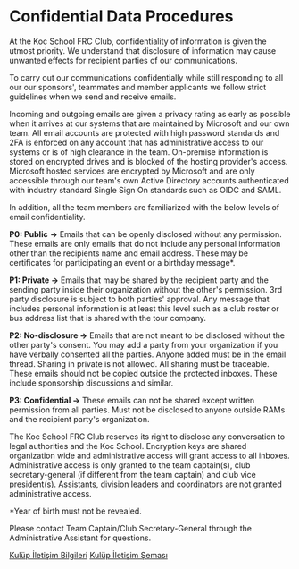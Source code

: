 # Confidential Data Procedures

At the Koc School FRC Club, confidentiality of information is given the utmost priority. We understand that disclosure of information may cause unwanted effects for recipient parties of our communications.

To carry out our communications confidentially while still responding to all our our sponsors', teammates and member applicants we follow strict guidelines when we send and receive emails.

Incoming and outgoing emails are given a privacy rating as early as possible when it arrives at our systems that are maintained by Microsoft and our own team. All email accounts are protected with high password standards and 2FA is enforced on any account that has administrative access to our systems or is of high clearance in the team. On-premise information is stored on encrypted drives and is blocked of the hosting provider's access. Microsoft hosted services are encrypted by Microsoft and are only accessible through our team's own Active Directory accounts authenticated with industry standard Single Sign On standards such as OIDC and SAML.

In addition, all the team members are familiarized with the below levels of email confidentiality.

**P0: Public**  **→** Emails that can be openly disclosed without any permission. These emails are only emails that do not include any personal information other than the recipients name and email address. These may be certificates for participating an event or a birthday message*.

**P1: Private →** Emails that may be shared by the recipient party and the sending party inside their organization without the other's permission. 3rd party disclosure is subject to both parties' approval. Any message that includes personal information is at least this level such as a club roster or bus address list that is shared with the tour company.

**P2: No-disclosure →** Emails that are not meant to be disclosed without the other party's consent. You may add a party from your organization if you have verbally consented all the parties. Anyone added must be in the email thread. Sharing in private is not allowed. All sharing must be traceable. These emails should not be copied outside the protected inboxes. These include sponsorship discussions and similar.

**P3: Confidential →** These emails can not be shared except written permission from all parties. Must not be disclosed to anyone outside RAMs and the recipient party's organization.

The Koc School FRC Club reserves its right to disclose any conversation to legal authorities and the Koc School. Encryption keys are shared organization wide and administrative access will grant access to all inboxes. Administrative access is only granted to the team captain(s), club secretary-general (if different from the team captain) and club vice president(s). Assistants, division leaders and coordinators are not granted administrative access.

*Year of birth must not be revealed.

Please contact Team Captain/Club Secretary-General through the Administrative Assistant for questions.

[Kulüp İletişim Bilgileri](https://kocfrc.slab.com/posts/akm892ft)  [Kulüp İletişim Şeması](https://kocfrc.slab.com/posts/spprog05)
